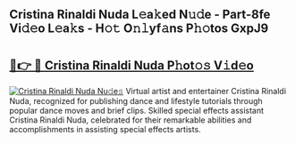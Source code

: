 ## Cristina Rinaldi Nuda L𝚎a𝚔ed N𝚞𝚍e - Part-8fe Vi𝚍𝚎o L𝚎a𝚔s - H𝚘𝚝 O𝚗𝚕yf𝚊ns P𝚑𝚘tos GxpJ9

# <h2><a href="http://kfa9a3f.oniu.top/?m=Cristina+Rinaldi+Nuda">🔗👉 🔴 Cristina Rinaldi Nuda P𝚑ot𝚘𝚜 V𝚒d𝚎o</a></h2>

[![Cristina Rinaldi Nuda Nu𝚍e𝚜](https://i.imgur.com/0qMVB7G.gif)](http://kfa9a3f.oniu.top/?m=Cristina+Rinaldi+Nuda)
Virtual artist and entertainer Cristina Rinaldi Nuda, recognized for publishing dance and lifestyle tutorials through popular dance moves and brief clips. Skilled special effects assistant Cristina Rinaldi Nuda, celebrated for their remarkable abilities and accomplishments in assisting special effects artists.  
